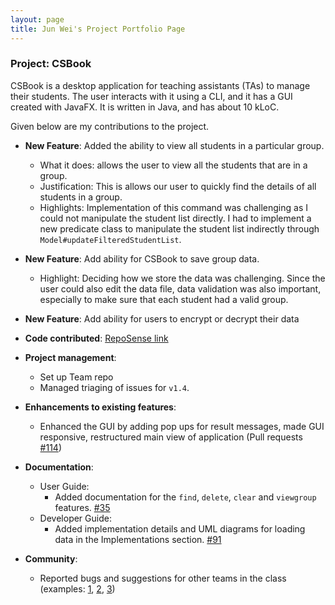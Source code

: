 ```yaml
---
layout: page
title: Jun Wei's Project Portfolio Page
---
```


### Project: CSBook

CSBook is a desktop application for teaching assistants (TAs) to manage their students. The user interacts with it using a CLI, and it has a GUI created with JavaFX. It is written in Java, and has about 10 kLoC.

Given below are my contributions to the project.

* **New Feature**: Added the ability to view all students in a particular group.
    * What it does: allows the user to view all the students that are in a group.
    * Justification: This is allows our user to quickly find the details of all students in a group.
    * Highlights: Implementation of this command was challenging as I could not manipulate the student list directly. I had to implement a new predicate class to manipulate the student list indirectly through `Model#updateFilteredStudentList`.

* **New Feature**: Add ability for CSBook to save group data.
  * Highlight: Deciding how we store the data was challenging. Since the user could also edit the data file, data validation was also important, especially to make sure that each student had a valid group.

* **New Feature**: Add ability for users to encrypt or decrypt their data

* **Code contributed**: [RepoSense link](https://nus-cs2103-ay2122s1.github.io/tp-dashboard/?search=&sort=groupTitle&sortWithin=title&since=2021-09-17&timeframe=commit&mergegroup=&groupSelect=groupByRepos&breakdown=false&tabOpen=true&tabType=authorship&tabAuthor=junwei26&tabRepo=AY2122S1-CS2103T-T09-3%2Ftp%5Bmaster%5D&authorshipIsMergeGroup=false&authorshipFileTypes=docs~functional-code~test-code&authorshipIsBinaryFileTypeChecked=false)

* **Project management**:
  * Set up Team repo
  * Managed triaging of issues for `v1.4`.

* **Enhancements to existing features**:
    * Enhanced the GUI by adding pop ups for result messages, made GUI responsive, restructured main view of application (Pull requests [\#114](https://github.com/AY2122S1-CS2103T-T09-3/tp/pull/114))

* **Documentation**:
    * User Guide:
        * Added documentation for the `find`, `delete`, `clear` and `viewgroup` features. [\#35](https://github.com/AY2122S1-CS2103T-T09-3/tp/pull/35)
    * Developer Guide:
        * Added implementation details and UML diagrams for loading data in the Implementations section. [\#91](https://github.com/AY2122S1-CS2103T-T09-3/tp/pull/91)

* **Community**:
    * Reported bugs and suggestions for other teams in the class (examples: [1](https://github.com/junwei26/ped/issues/6), [2](https://github.com/junwei26/ped/issues/1), [3](https://github.com/junwei26/ped/issues/9))